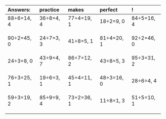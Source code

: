 | Answers: | practice | makes | perfect | ! |
| :--- | :--- | :--- | :--- | :--- |
| 88÷6=14, 4 | 36÷8=4, 4 | 77÷4=19, 1 | 18÷2=9, 0 | 84÷5=16, 4 | 
|   |   |   |   |   | 
|   |   |   |   |   | 
|   |   |   |   |   | 
| 90÷2=45, 0 | 24÷7=3, 3 | 41÷8=5, 1 | 81÷4=20, 1 | 92÷2=46, 0 | 
|   |   |   |   |   | 
|   |   |   |   |   | 
|   |   |   |   |   | 
| 24÷3=8, 0 | 43÷9=4, 7 | 86÷7=12, 2 | 43÷8=5, 3 | 95÷3=31, 2 | 
|   |   |   |   |   | 
|   |   |   |   |   | 
|   |   |   |   |   | 
| 76÷3=25, 1 | 19÷6=3, 1 | 45÷4=11, 1 | 48÷3=16, 0 | 28÷6=4, 4 | 
|   |   |   |   |   | 
|   |   |   |   |   | 
|   |   |   |   |   | 
| 59÷3=19, 2 | 85÷9=9, 4 | 73÷2=36, 1 | 11÷8=1, 3 | 51÷5=10, 1 | 
|   |   |   |   |   | 
|   |   |   |   |   | 
|   |   |   |   |   | 
